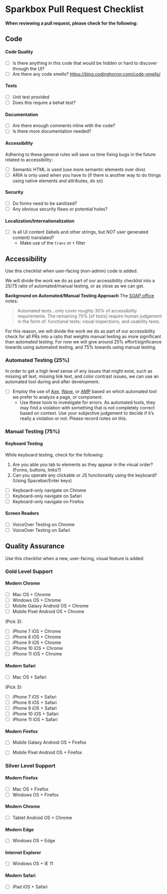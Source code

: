 # Sparkbox Pull Request Checklist

**When reviewing a pull request, please check for the following:**

## Code
#### Code Quality
- [ ] Is there anything in this code that would be hidden or hard to discover through the UI?
- [ ] Are there any code smells? https://blog.codinghorror.com/code-smells/

#### Tests
- [ ] Unit test provided
- [ ] Does this require a behat test?

#### Documentation
- [ ] Are there enough comments inline with the code?
- [ ] Is there more documentation needed?

#### Accessibility
Adhering to these general rules will save us time fixing bugs in the future related to accessibility:

- [ ] Semantic HTML is used (use more semantic elements over divs)
- [ ] ARIA is only used when you have to (if there is another way to do things using native elements and attributes, do so)

#### Security
- [ ] Do forms need to be sanitized?
- [ ] Any obvious security flaws or potential holes?

#### Localization/Internationalization
- [ ] Is all UI content (labels and other strings, but _NOT_ user generated content) translated?
  - Make use of the `trans` or `t` filter

## Accessibility
Use this checklist when user-facing (non-admin) code is added.

We will divide the work we do as part of our accessibility checklist into a 25/75 ratio of automated/manual testing, or as close as we can get.

**Background on Automated/Manual Testing Approach**
The [SOAP office](https://soap.stanford.edu/) notes:

> Automated tests...only cover roughly 30% of accessibility requirements. The remaining 70% [of tests] require human judgement in the form of: functional tests; visual inspections; and usability tests.

For this reason, we will divide the work we do as part of our accessibility check for all PRs into a ratio that weights manual testing as more significant than automated testing. For now we will give around 25% effort/signficance towards using automated testing, and 75% towards using manual testing.

### Automated Testing (25%)
In order to get a high level sense of any issues that might exist, such as missing alt text, missing link text, and color contrast issues, we can use an automated tool during and after development.

- [ ] Employ the use of [Axe](https://www.deque.com/axe/), [Wave](https://wave.webaim.org/), or [AMP](https://wave.webaim.org/) based on which automated tool we prefer to analyze a page, or component.
  - Use these tools to investigate for errors. As automated tools, they may find a violation with something that is not completely correct based on context. Use your subjective judgement to decide if it’s really a violation or not. Please record notes on this. 

### Manual Testing (75%)

#### Keyboard Testing
While keyboard testing, check for the following:

1. Are you able you tab to elements as they appear in the visual order? (Forms, buttons, links?)
1. Can you operate any clickable or JS functionality using the keyboard? (Using Spacebar/Enter keys) 

- [ ] Keyboard-only navigate on Chrome
- [ ] Keyboard-only navigate on Safari
- [ ] Keyboard-only navigate on Firefox

#### Screen Readers
- [ ] VoiceOver Testing on Chrome
- [ ] VoiceOver Testing on Safari

## Quality Assurance
Use this checklist when a new, user-facing, visual feature is added:

### Gold Level Support
#### Modern Chrome
- [ ] Mac OS + Chrome
- [ ] Windows OS + Chrome
- [ ] Mobile Galaxy Android OS + Chrome
- [ ] Mobile Pixel Android OS + Chrome

(Pick 3):
- [ ] iPhone 7 iOS + Chrome
- [ ] iPhone 8 iOS + Chrome
- [ ] iPhone 9 iOS + Chrome
- [ ] iPhone 10 iOS + Chrome
- [ ] iPhone 11 iOS + Chrome

#### Modern Safari
- [ ] Mac OS + Safari

(Pick 3):
- [ ] iPhone 7 iOS + Safari
- [ ] iPhone 8 iOS + Safari
- [ ] iPhone 9 iOS + Safari
- [ ] iPhone 10 iOS + Safari
- [ ] iPhone 11 iOS + Safari

#### Modern Firefox
- [ ] Mobile Galaxy Android OS + Firefox
- [ ] Mobile Pixel Android OS + Firefox


### Silver Level Support
#### Modern Firefox
- [ ] Mac OS + Firefox
- [ ] Windows OS + Firefox

#### Modern Chrome
- [ ] Tablet Android OS + Chrome

#### Modern Edge
- [ ] Windows OS + Edge

#### Internet Explorer
- [ ] Windows OS + IE 11

#### Modern Safari
- [ ] iPad iOS + Safari